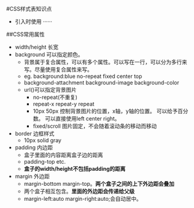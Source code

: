#CSS样式表知识点  

+ 引入时使用	···<link href="style.css" rel="stylesheet"/>···  

##CSS常用属性    
+ width/height 长宽  
+ background 可以指定颜色。  
	+ 背景属于复合属性，可以有多个属性。可以写在一行，可以分为多行来写。尽量使用复合属性来写。    
	+ eg. background:blue no-repeat fixed center top   
	+ background-attachment background-image background-color  
	+ url()可以指定背景图片  
		+ no-repeat(不重复)  
		+ repeat-x repeat-y repeat  
		+ 10px 50px 控制背景图片的位置，x轴，y轴的位置。 可以给予百分数。 可以直接使用left center right。  
		+ fixed/scroll 图片固定，不会随着滚动条的移动而移动  
+ border 边框样式  
	+ 10px solid gray  
+ padding 内边距  
	+ 盒子里面的内容距离盒子边的距离  
	+ padding-top etc.  
	+ **盒子的width/height不包括padding的距离**  
+ margin 外边距  
	+ margin-bottom margin-top。**两个盒子之间的上下外边距会叠加**  
	+ 两个盒子相互包含。**里面的外边距会传递给父级**  
	+ margin-left:auto margin-right:auto;会自动居中。  